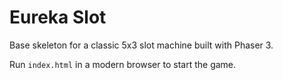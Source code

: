 # Eureka Slot

Base skeleton for a classic 5x3 slot machine built with Phaser 3.

Run `index.html` in a modern browser to start the game.
